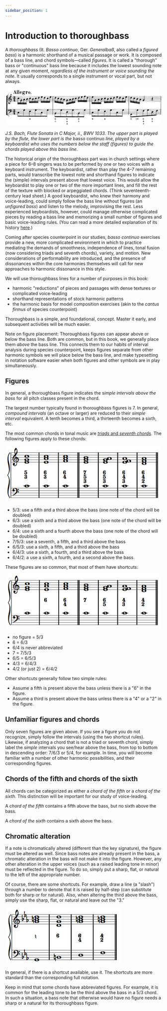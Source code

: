 ```yaml
---
sidebar_position: 1
---
```


# Introduction to thoroughbass

A _thoroughbass_ (It. _Basso continuo_, Ger. _Generalbaß_, also called a _figured bass_) is a harmonic shorthand of a musical passage or work. It is composed of a bass line, and chord symbols—called _figures_. It is called a "thorough" bass or "continuous" bass line because it includes the lowest sounding note at any given moment, _regardless of the instrument or voice sounding the note_. It usually corresponds to a single instrument or vocal part, but not always.

![image](/Graphics/Bach1033.png)

_J.S. Bach, Flute Sonata in C Major, ii., BWV 1033. The upper part is played by the flute, the lower part is the_ basso continuo _line, played by a keyboardist who uses the numbers below the staff (figures) to guide the chords played above this bass line._

The historical origin of the thoroughbass part was in church settings where a piece for 6–8 singers was to be performed by one or two voices with a keyboard instrument. The keyboardist, rather than play the 4–7 remaining parts, would transcribe the lowest note and shorthand figures to indicate the (simple) intervals present above that lowest voice. This would allow the keyboardist to play one or two of the more important lines, and fill the rest of the texture with blocked or arpeggiated chords. (Think seventeenth-century lead sheet.) A good keyboardist, who knew their harmony and voice-leading, could simply follow the bass line without figures (an _unfigured bass_) and listen to the melody, improvising the rest. Less experienced keyboardists, however, could manage otherwise complicated pieces by reading a bass line and memorizing a small number of figures and basic voice-leading rules. (You can read a more detailed explanation of its history [here](basso-continuo-history).)

Coming after species counterpoint in our studies, _basso continuo_ exercises provide a new, more complicated environment in which to practice mediating the demands of smoothness, independence of lines, tonal fusion (now considering triads and seventh chords), variety, and motion. New considerations of performability are introduced, and the presence of dissonances within the core harmonies themselves will call for new approaches to harmonic dissonance in this style.

We will use thoroughbass lines for a number of purposes in this book:

- harmonic "reductions" of pieces and passages with dense textures or complicated voice-leading
- shorthand representations of stock harmonic patterns
- the harmonic basis for model composition exercises (akin to the _cantus firmus_ of species counterpoint)

Thoroughbass is a simple, and foundational, concept. Master it early, and subsequent activities will be much easier.

Note on figure placement: Thoroughbass figures can appear above or below the bass line. Both are common, but in this book, we generally place them _above_ the bass line. This connects them to our habits of interval analysis during species counterpoint, keeps figures separate from other harmonic symbols we will place below the bass line, and make typesetting in notation software easier when both figures and other symbols are in play simultaneously.

## Figures

In general, a thoroughbass figure indicates the _simple intervals above the bass_ for all pitch classes present in the chord.

The largest number typically found in thoroughbass figures is 7. In general, _compound intervals_ (an octave or larger) are reduced to their _simple interval_ equivalent. A tenth becomes a third, a thirteenth becomes a sixth, etc.

The most common chords in tonal music are [_triads_ and _seventh chords_](/docs/fundamentals/triads). The following figures apply to these chords:

![](/Graphics/harmony/figuresFull.png)

- 5/3: use a fifth and a third above the bass (one note of the chord will be doubled)
- 6/3: use a sixth and a third above the bass (one note of the chord will be doubled)
- 6/4: use a sixth and a fourth above the bass (one note of the chord will be doubled)
- 7/5/3: use a seventh, a fifth, and a third above the bass
- 6/5/3: use a sixth, a fifth, and a third above the bass
- 6/4/3: use a sixth, a fourth, and a third above the bass
- 6/4/2: a use a sixth, a fourth, and a second above the bass

These figures are so common, that most of them have shortcuts:

![](/Graphics/harmony/figuresAbbrev.png)

- no figure = 5/3
- 6 = 6/3
- 6/4 is never abbreviated
- 7 = 7/5/3
- 6/5 = 6/5/3
- 4/3 = 6/4/3
- 4/2 (or just 2) = 6/4/2

Other shortcuts generally follow two simple rules:

- Assume a fifth is present above the bass unless there is a "6" in the figure.
- Assume a third is present above the bass unless there is a "4" or a "2" in the figure.

## Unfamiliar figures and chords

Only seven figures are given above. If you see a figure you do not recognize, simply follow the intervals (using the two shortcut rules). Likewise, if analyzing a chord that is not a triad or seventh chord, simply label the _simple_ intervals you see/hear above the bass, from top to bottom in descending order: 7/6/3 or 5/4, for example. In time, you will become familiar with a number of other harmonic possibilities, and their corresponding figures.

## Chords of the fifth and chords of the sixth

All chords can be categorized as either a _chord of the fifth_ or a _chord of the sixth_. This distinction will be important for our study of voice-leading.

A _chord of the fifth_ contains a fifth above the bass, but no sixth above the bass.

A _chord of the sixth_ contains a sixth above the bass.

## Chromatic alteration

If a note is chromatically altered (different than the key signature), the figure must be altered as well. Since bass notes are already present in the bass, a chromatic alteration in the bass will not make it into the figure. However, any other alteration in the upper voices (such as a raised leading tone in minor) must be reflected in the figure. To do so, simply put a sharp, flat, or natural to the left of the appropriate number.

Of course, there are some shortcuts. For example, draw a line (a "slash") through a number to denote that it is raised by half-step (can substitute both for sharp or for natural). Also, when altering the third above the bass, simply use the sharp, flat, or natural and leave out the "3."

![](/Graphics/harmony/figuresChrom.png)

In general, if there is a shortcut available, use it. The shortcuts are more standard than the corresponding full notation.

Keep in mind that some chords have abbreviated figures. For example, it is common for the leading tone to be the third above the bass in a 5/3 chord. In such a situation, a bass note that otherwise would have no figure needs a sharp or a natural for its thoroughbass figure.
